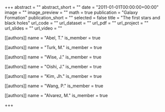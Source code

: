 +++
abstract = ""
abstract_short = ""
date = "2011-01-01T00:00:00+00:00"
image = ""
image_preview = ""
math = true
publication = "Galaxy Formation"
publication_short = ""
selected = false
title = "The first stars and black holes"
url_code = ""
url_dataset = ""
url_pdf = ""
url_project = ""
url_slides = ""
url_video = ""



[[authors]]
    name = "Abel, T."
    is_member = true


[[authors]]
    name = "Turk, M."
    is_member = true


[[authors]]
    name = "Wise, J."
    is_member = true


[[authors]]
    name = "Oishi, J."
    is_member = true


[[authors]]
    name = "Kim, Jh."
    is_member = true


[[authors]]
    name = "Wang, P."
    is_member = true


[[authors]]
    name = "Alvarez, M."
    is_member = true

+++
 